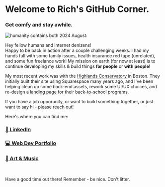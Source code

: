 # Welcome to Rich's GitHub Corner.
### Get comfy and stay awhile.
![humanity contains both](/images/kuon-airwaves-art-crop2.jpg)
2024 August:

Hey fellow humans and internet denizens!  
Happy to be back in action after a couple challenging weeks. I had my hands full with some family issues, health insurance red tape (unrelated), and some fun freelance work! My mission on earth (for now at least) is to continue developing my skills & build things **for people** or **with people**!

My most recent work was with the [Highlands Conservatory](https://www.highlandsconservatory.com/) in Boston. They initially built their site using Squarespace many years ago, and I've been helping clean up some back-end assets, rework some UI/UX choices, and re-design a [landing page](https://www.highlandsconservatory.com/back-to-school) for their back-to-school programs. 

If you have a job opporunity, or want to build something together, or just want to say hi - please reach out!

Here's where you can find me:
### [:office: LinkedIn](https://www.linkedin.com/in/richbozek "Rich's LinkedIn")
### [:computer: Web Dev Portfolio](https://rbozek.netlify.app "Rich's Portfolio")
### [:musical_note: Art & Music](https://www.richbozek.com "Rich's Art & Music")

<br/>

Have a good time out there! Remember - be nice. Don't litter.

<!--
If you're reading this...why are you snooping around here? Don't you have better things to do?

Saved for reference:
**rbozek/rbozek** is special GH repository - its `README.md` (this file) appears on GH profile.
Common usage:
- 🔭 I’m currently working on ...
- 🌱 I’m currently learning ...
- 👯 I’m looking to collaborate on ...
- 🤔 I’m looking for help with ...
- 💬 Ask me about ...
- 📫 How to reach me: ...
- 😄 Pronouns: ...
- ⚡ Fun fact: ...
-->


